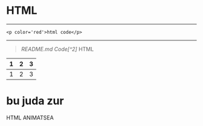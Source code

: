 # HTML
-------------
```
<p color='red'>html code</p>
```
***
>  _README.md Code[^2]_ HTML

1 | 2 | 3
:---|-------|---:
1 | 2 | 3

bu juda zur
============================
HTML ANIMATSEA
